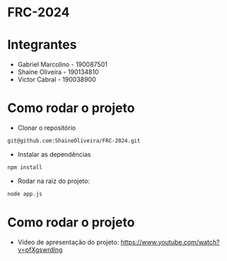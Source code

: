 # FRC-2024

# Integrantes

- Gabriel Marcolino - 190087501
- Shaíne Oliveira - 190134810
- Victor Cabral - 190038900


# Como rodar o projeto

- Clonar o repositório

~~~bash
git@github.com:ShaineOliveira/FRC-2024.git
~~~

- Instalar as dependências

~~~bash
npm install
~~~

- Rodar na raiz do projeto:
 ~~~bash
node app.js
~~~

# Como rodar o projeto

- Vídeo de apresentação do projeto: https://www.youtube.com/watch?v=pfXgswrdlng

